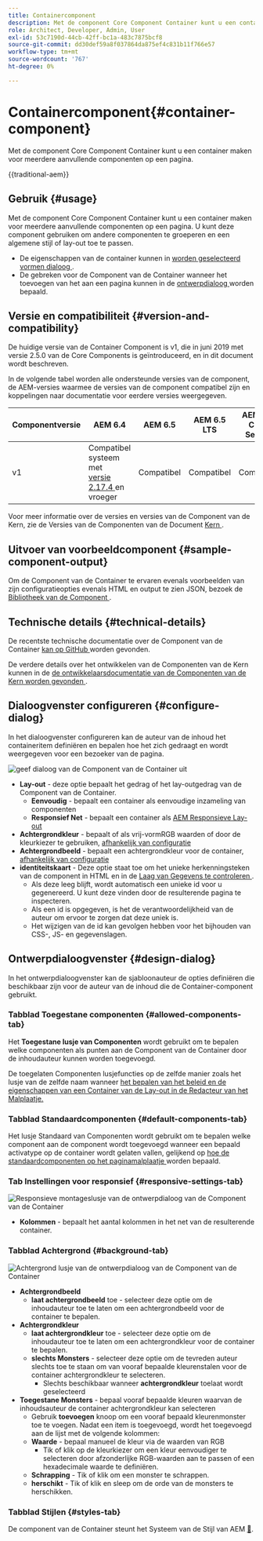 ```yaml
---
title: Containercomponent
description: Met de component Core Component Container kunt u een container maken voor meerdere aanvullende componenten op een pagina.
role: Architect, Developer, Admin, User
exl-id: 53c7190d-44cb-42ff-bc1a-483c7875bcf8
source-git-commit: dd30def59a8f037864da875ef4c831b11f766e57
workflow-type: tm+mt
source-wordcount: '767'
ht-degree: 0%

---
```



# Containercomponent{#container-component}

Met de component Core Component Container kunt u een container maken voor meerdere aanvullende componenten op een pagina.

{{traditional-aem}}

## Gebruik {#usage}

Met de component Core Component Container kunt u een container maken voor meerdere aanvullende componenten op een pagina. U kunt deze component gebruiken om andere componenten te groeperen en een algemene stijl of lay-out toe te passen.

* De eigenschappen van de container kunnen in [ worden geselecteerd vormen dialoog ](#configure-dialog).
* De gebreken voor de Component van de Container wanneer het toevoegen van het aan een pagina kunnen in de [ ontwerpdialoog ](#design-dialog) worden bepaald.

## Versie en compatibiliteit {#version-and-compatibility}

De huidige versie van de Container Component is v1, die in juni 2019 met versie 2.5.0 van de Core Components is geïntroduceerd, en in dit document wordt beschreven.

In de volgende tabel worden alle ondersteunde versies van de component, de AEM-versies waarmee de versies van de component compatibel zijn en koppelingen naar documentatie voor eerdere versies weergegeven.

| Componentversie | AEM 6.4 | AEM 6.5 | AEM 6.5 LTS | AEM as a Cloud Service |
|--- |--- |---|---|---|
| v1 | Compatibel systeem met <br>[ versie 2.17.4 ](/help/versions.md) en vroeger | Compatibel | Compatibel | Compatibel |

Voor meer informatie over de versies en versies van de Component van de Kern, zie de Versies van de Componenten van de Document [ Kern ](/help/versions.md).

## Uitvoer van voorbeeldcomponent {#sample-component-output}

Om de Component van de Container te ervaren evenals voorbeelden van zijn configuratieopties evenals HTML en output te zien JSON, bezoek de [ Bibliotheek van de Component ](https://adobe.com/go/aem_cmp_library_container).

## Technische details {#technical-details}

De recentste technische documentatie over de Component van de Container [ kan op GitHub ](https://adobe.com/go/aem_cmp_tech_container_v1) worden gevonden.

De verdere details over het ontwikkelen van de Componenten van de Kern kunnen in de [ de ontwikkelaarsdocumentatie van de Componenten van de Kern worden gevonden ](/help/developing/overview.md).

## Dialoogvenster configureren {#configure-dialog}

In het dialoogvenster configureren kan de auteur van de inhoud het containeritem definiëren en bepalen hoe het zich gedraagt en wordt weergegeven voor een bezoeker van de pagina.

![ geef dialoog van de Component van de Container uit ](/help/assets/container-edit.png)

* **Lay-out** - deze optie bepaalt het gedrag of het lay-outgedrag van de Component van de Container.
   * **Eenvoudig** - bepaalt een container als eenvoudige inzameling van componenten
   * **Responsief Net** - bepaalt een container als [ AEM Responsieve Lay-out ](https://experienceleague.adobe.com/docs/experience-manager-cloud-service/sites/authoring/features/responsive-layout.html)
* **Achtergrondkleur** - bepaalt of als vrij-vormRGB waarden of door de kleurkiezer te gebruiken, [ afhankelijk van configuratie ](#background-tab)
* **Achtergrondbeeld** - bepaalt een achtergrondkleur voor de container, [ afhankelijk van configuratie ](#background-tab)
* **identiteitskaart** - Deze optie staat toe om het unieke herkenningsteken van de component in HTML en in de [ Laag van Gegevens te controleren ](/help/developing/data-layer/overview.md).
   * Als deze leeg blijft, wordt automatisch een unieke id voor u gegenereerd. U kunt deze vinden door de resulterende pagina te inspecteren.
   * Als een id is opgegeven, is het de verantwoordelijkheid van de auteur om ervoor te zorgen dat deze uniek is.
   * Het wijzigen van de id kan gevolgen hebben voor het bijhouden van CSS-, JS- en gegevenslagen.

## Ontwerpdialoogvenster {#design-dialog}

In het ontwerpdialoogvenster kan de sjabloonauteur de opties definiëren die beschikbaar zijn voor de auteur van de inhoud die de Container-component gebruikt.

### Tabblad Toegestane componenten {#allowed-components-tab}

Het **Toegestane lusje van Componenten** wordt gebruikt om te bepalen welke componenten als punten aan de Component van de Container door de inhoudauteur kunnen worden toegevoegd.

De toegelaten Componenten lusjefuncties op de zelfde manier zoals het lusje van de zelfde naam wanneer [ het bepalen van het beleid en de eigenschappen van een Container van de Lay-out in de Redacteur van het Malplaatje.](https://experienceleague.adobe.com/docs/experience-manager-cloud-service/sites/authoring/features/templates.html)

### Tabblad Standaardcomponenten {#default-components-tab}

Het lusje Standaard van Componenten wordt gebruikt om te bepalen welke component aan de component wordt toegevoegd wanneer een bepaald activatype op de container wordt gelaten vallen, gelijkend op [ hoe de standaardcomponenten op het paginamalplaatje ](https://experienceleague.adobe.com/docs/experience-manager-cloud-service/sites/authoring/features/templates.html) worden bepaald.

### Tab Instellingen voor responsief {#responsive-settings-tab}

![ Responsieve montageslusje van de ontwerpdialoog van de Component van de Container ](/help/assets/container-design-responsive.png)

* **Kolommen** - bepaalt het aantal kolommen in het net van de resulterende container.

### Tabblad Achtergrond {#background-tab}

![ Achtergrond lusje van de ontwerpdialoog van de Component van de Container ](/help/assets/container-design-background.png)

* **Achtergrondbeeld**
   * **laat achtergrondbeeld** toe - selecteer deze optie om de inhoudauteur toe te laten om een achtergrondbeeld voor de container te bepalen.
* **Achtergrondkleur**
   * **laat achtergrondkleur** toe - selecteer deze optie om de inhoudauteur toe te laten om een achtergrondkleur voor de container te bepalen.
   * **slechts Monsters** - selecteer deze optie om de tevreden auteur slechts toe te staan om van vooraf bepaalde kleurenstalen voor de container achtergrondkleur te selecteren.
      * Slechts beschikbaar wanneer **achtergrondkleur** toelaat wordt geselecteerd
* **Toegestane Monsters** - bepaal vooraf bepaalde kleuren waarvan de inhoudsauteur de container achtergrondkleur kan selecteren
   * Gebruik **toevoegen** knoop om een vooraf bepaald kleurenmonster toe te voegen. Nadat een item is toegevoegd, wordt het toegevoegd aan de lijst met de volgende kolommen:
   * **Waarde** - bepaal manueel de kleur via de waarden van RGB
      * Tik of klik op de kleurkiezer om een kleur eenvoudiger te selecteren door afzonderlijke RGB-waarden aan te passen of een hexadecimale waarde te definiëren.
   * **Schrapping** - Tik of klik om een monster te schrappen.
   * **herschikt** - Tik of klik en sleep om de orde van de monsters te herschikken.

### Tabblad Stijlen {#styles-tab}

De component van de Container steunt het Systeem van de Stijl van AEM [&#128279;](/help/get-started/authoring.md#component-styling).
